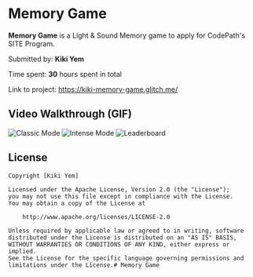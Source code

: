 # Memory Game

**Memory Game** is a Light & Sound Memory game to apply for CodePath's SITE Program.

Submitted by: **Kiki Yem**

Time spent: **30** hours spent in total

Link to project: https://kiki-memory-game.glitch.me/


## Video Walkthrough (GIF)

![Classic Mode](https://media.giphy.com/media/StpSO5u4BtVLNVfVBe/giphy.gif)
![Intense Mode](https://media.giphy.com/media/4H1eqD5AnBqTTZCB6a/giphy.gif)
![Leaderboard](https://media.giphy.com/media/PVXQrkRjFSiiDpMzy2/giphy.gif)


## License

    Copyright [Kiki Yem]

    Licensed under the Apache License, Version 2.0 (the "License");
    you may not use this file except in compliance with the License.
    You may obtain a copy of the License at

        http://www.apache.org/licenses/LICENSE-2.0

    Unless required by applicable law or agreed to in writing, software
    distributed under the License is distributed on an "AS IS" BASIS,
    WITHOUT WARRANTIES OR CONDITIONS OF ANY KIND, either express or implied.
    See the License for the specific language governing permissions and
    limitations under the License.# Memory Game
